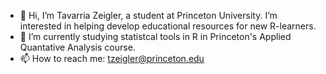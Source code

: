 - 👋 Hi, I’m Tavarria Zeigler, a student at Princeton University. I’m interested in helping develop educational resources for new R-learners.
- 🌱 I’m currently studying statistcal tools in R in Princeton's Applied Quantative Analysis course.
- 📫 How to reach me: tzeigler@princeton.edu

<!---
tzeigler1221/tzeigler1221 is a ✨ special ✨ repository because its `README.md` (this file) appears on your GitHub profile.
You can click the Preview link to take a look at your changes.
--->

